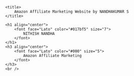 
<html lang="en">
<head>
	<meta charset="utf-8">
	<meta name="viewport" content="width=device-width, initial-scale=1.0">

	<title>
		Amazon Affiliate Marketing Website by NANDHAKUMAR S
	</title>
</head>
<body background="1.jpg" link="#000" alink="#017bf5" vlink="#000">

	<h1 align="center">
		<font face="Lato" color="#017bf5" size="7">
			NITHISH NANDHA
		</font>
	</h1>
	<h3 align="center">
		<font face="Lato" color="#000" size="5">
			Amazon Affiliate Marketing
		</font>
	</h3>
	<br />

</body>
</html>
